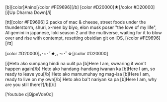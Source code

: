 [b][color]Anino[/color #FE9696][/b] [color #D20000]★[/color #D20000] [i]Up Dharma Down[/i] 

[tt][color #FE9696] 2 packs of mac & cheese, street foods under the thunderstorm, shuri, x-men by biyo, elon musk poser "the love of my life", AI gemini in japanese, loki season 2 and the multiverse, waiting for it to blow over and rise with contempt,  resetting obsidian git on iOS, [/color #FE9696][/tt]

[color #D20000]｡･:*:･ﾟ★,｡･:*:･ﾟ☆[/color #D20000] 

[i]Heto ako sumpang hindi na uulit pa [b]Here I am, swearing it won't happen again[/b]
Heto ako handang-handang iwanan ka [b]Here I am, so ready to leave you[/b]
Heto ako mamumuhay ng mag-isa [b]Here I am, ready to live on my own[/b]
Heto ako ba't nariyan ka pa [b]Here I am, why are you still there?[/b][/i]

[Youtube djQjpeVde0c]